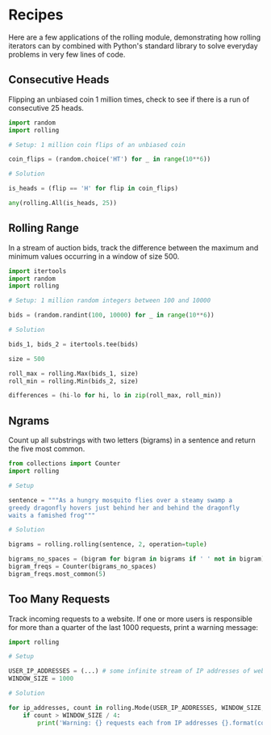 # Recipes

Here are a few applications of the rolling module, demonstrating how rolling iterators can by combined with Python's standard library to solve everyday problems in very few lines of code.

## Consecutive Heads

Flipping an unbiased coin 1 million times, check to see if there is a run of consecutive 25 heads.

```python
import random
import rolling

# Setup: 1 million coin flips of an unbiased coin

coin_flips = (random.choice('HT') for _ in range(10**6))

# Solution

is_heads = (flip == 'H' for flip in coin_flips)

any(rolling.All(is_heads, 25))
```

## Rolling Range

In a stream of auction bids, track the difference between the maximum and minimum values occurring in a window of size 500.

```python
import itertools
import random
import rolling

# Setup: 1 million random integers between 100 and 10000

bids = (random.randint(100, 10000) for _ in range(10**6))

# Solution

bids_1, bids_2 = itertools.tee(bids)

size = 500

roll_max = rolling.Max(bids_1, size)
roll_min = rolling.Min(bids_2, size)

differences = (hi-lo for hi, lo in zip(roll_max, roll_min))
```

## Ngrams

Count up all substrings with two letters (bigrams) in a sentence and return the five most common.

```python
from collections import Counter
import rolling

# Setup

sentence = """As a hungry mosquito flies over a steamy swamp a
greedy dragonfly hovers just behind her and behind the dragonfly
waits a famished frog"""

# Solution

bigrams = rolling.rolling(sentence, 2, operation=tuple)

bigrams_no_spaces = (bigram for bigram in bigrams if ' ' not in bigram)
bigram_freqs = Counter(bigrams_no_spaces)
bigram_freqs.most_common(5)
```

## Too Many Requests

Track incoming requests to a website. If one or more users is responsible for more than a quarter of the last 1000 requests, print a warning message:

```python
import rolling

# Setup

USER_IP_ADDRESSES = (...) # some infinite stream of IP addresses of website users
WINDOW_SIZE = 1000

# Solution

for ip_addresses, count in rolling.Mode(USER_IP_ADDRESSES, WINDOW_SIZE, return_count=True):
    if count > WINDOW_SIZE / 4:
        print('Warning: {} requests each from IP addresses {}.format(count, ', '.join(ip_addresses)))
```
